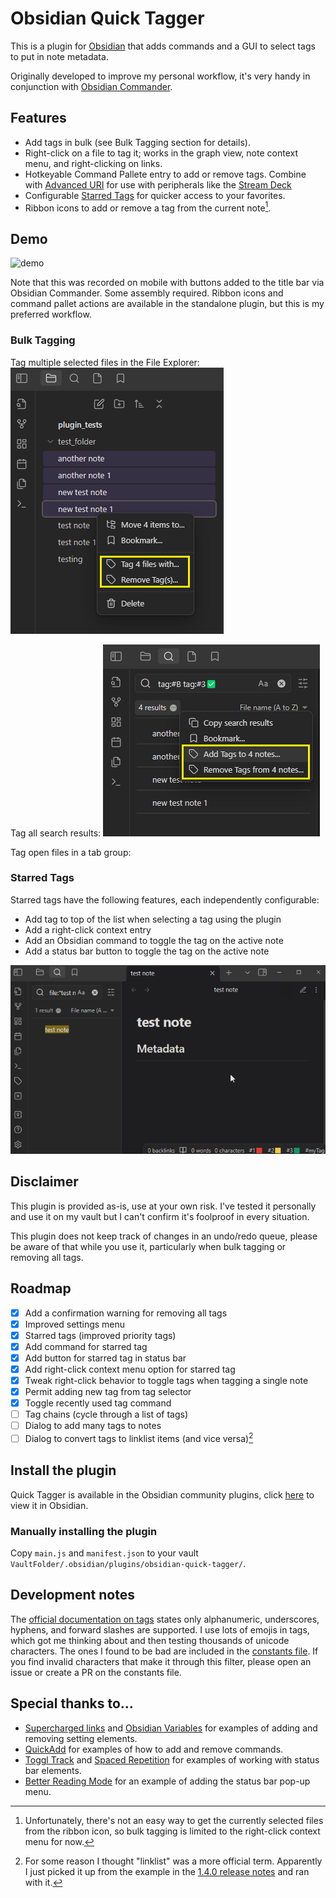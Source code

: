 # Obsidian Quick Tagger

This is a plugin for [Obsidian](https://obsidian.md) that adds commands and a GUI to select tags to put in note metadata.

Originally developed to improve my personal workflow, it's very handy in conjunction with [Obsidian Commander](https://github.com/phibr0/obsidian-commander).

## Features
- Add tags in bulk (see Bulk Tagging section for details).
- Right-click on a file to tag it; works in the graph view, note context menu, and right-clicking on links.
- Hotkeyable Command Pallete entry to add or remove tags. Combine with [Advanced URI](https://github.com/Vinzent03/obsidian-advanced-uri) for use with peripherals like the [Stream Deck](https://www.elgato.com/us/en/s/welcome-to-stream-deck)
- Configurable [Starred Tags](https://github.com/Gorkycreator/obsidian-quick-tagger#starred-tags) for quicker access to your favorites.
- Ribbon icons to add or remove a tag from the current note[^1].

[^1]: Unfortunately, there's not an easy way to get the currently selected files from the ribbon icon, so bulk tagging is limited to the right-click context menu for now.

## Demo
![demo](images/quick_tagger_demo.gif)

Note that this was recorded on mobile with buttons added to the title bar via Obsidian Commander. Some assembly required. Ribbon icons and command pallet actions are available in the standalone plugin, but this is my preferred workflow.

### Bulk Tagging

Tag multiple selected files in the File Explorer:
![file-menu](images/file-right-click-menu.png)

Tag all search results:
![search-menu](images/search-results-menu.png)

Tag open files in a tab group:


### Starred Tags
Starred tags have the following features, each independently configurable:
  - Add tag to top of the list when selecting a tag using the plugin
  - Add a right-click context entry
  - Add an Obsidian command to toggle the tag on the active note
  - Add a status bar button to toggle the tag on the active note

![starred-tag-demo](images/starred-tag-demo.gif)

## Disclaimer
This plugin is provided as-is, use at your own risk. I've tested it personally and use it on my vault but I can't confirm it's foolproof in every situation.

This plugin does not keep track of changes in an undo/redo queue, please be aware of that while you use it, particularly when bulk tagging or removing all tags.

## Roadmap
- [x] Add a confirmation warning for removing all tags
- [x] Improved settings menu
- [x] Starred tags (improved priority tags)
- [x] Add command for starred tag
- [x] Add button for starred tag in status bar
- [x] Add right-click context menu option for starred tag
- [x] Tweak right-click behavior to toggle tags when tagging a single note
- [x] Permit adding new tag from tag selector
- [x] Toggle recently used tag command
- [ ] Tag chains (cycle through a list of tags)
- [ ] Dialog to add many tags to notes
- [ ] Dialog to convert tags to linklist items (and vice versa)[^2]

[^2]: For some reason I thought "linklist" was a more official term. Apparently I just picked it up from the example in the [1.4.0 release notes](https://obsidian.md/changelog/2023-07-26-desktop-v1.4.0/) and ran with it.

## Install the plugin

Quick Tagger is available in the Obsidian community plugins, click [here](obsidian://show-plugin?id=quick-tagger) to view it in Obsidian.

### Manually installing the plugin

Copy `main.js` and `manifest.json` to your vault `VaultFolder/.obsidian/plugins/obsidian-quick-tagger/`.


## Development notes
The [official documentation on tags](https://help.obsidian.md/Editing+and+formatting/Tags#Tag+format) states only alphanumeric, underscores, hyphens, and forward slashes are supported. I use lots of emojis in tags, which got me thinking about and then testing thousands of unicode characters. The ones I found to be bad are included in the [constants file](https://github.com/Gorkycreator/obsidian-quick-tagger/blob/master/src/constants.ts). If you find invalid characters that make it through this filter, please open an issue or create a PR on the constants file.

## Special thanks to...
- [Supercharged links](https://github.com/mdelobelle/obsidian_supercharged_links) and [Obsidian Variables](https://github.com/jffaust/obsidian-variables) for examples of adding and removing setting elements.
- [QuickAdd](https://github.com/chhoumann/quickadd) for examples of how to add and remove commands.
- [Toggl Track](https://github.com/mcndt/obsidian-toggl-integration) and [Spaced Repetition](https://github.com/st3v3nmw/obsidian-spaced-repetition) for examples of working with status bar elements.
- [Better Reading Mode](https://github.com/Quorafind/Obsidian-Better-Reading-Mode/tree/master) for an example of adding the status bar pop-up menu.